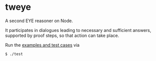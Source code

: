 # tweye

A second EYE reasoner on Node.

It participates in dialogues leading to necessary and sufficient answers, supported by proof steps, so that action can take place.

Run the [examples and test cases](https://github.com/josd/tweye/tree/main/etc) via
```
$ ./test
```
